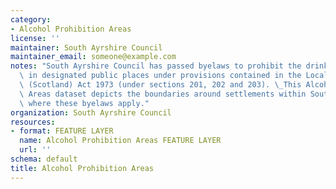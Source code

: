 ```yaml
---
category:
- Alcohol Prohibition Areas
license: ''
maintainer: South Ayrshire Council
maintainer_email: someone@example.com
notes: "South Ayrshire Council has passed byelaws to prohibit the drinking of alcohol\
  \ in designated public places under provisions contained in the Local Government\
  \ (Scotland) Act 1973 (under sections 201, 202 and 203). \_This Alcohol Prohibition\
  \ Areas dataset depicts the boundaries around settlements within South Ayrshire\
  \ where these byelaws apply."
organization: South Ayrshire Council
resources:
- format: FEATURE LAYER
  name: Alcohol Prohibition Areas FEATURE LAYER
  url: ''
schema: default
title: Alcohol Prohibition Areas
---
```

